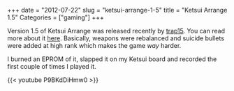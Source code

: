 +++
date = "2012-07-22"
slug = "ketsui-arrange-1-5"
title = "Ketsui Arrange 1.5"
Categories = ["gaming"]
+++

Version 1.5 of Ketsui Arrange was released recently by [trap15](https://twitter.com/trap0xf).  You can read more about it [here](http://dodonpachi.daifukkat.su/ketarr/). Basically, weapons were rebalanced and suicide bullets were added at high rank which makes the game _way_ harder.

I burned an EPROM of it, slapped it on my Ketsui board and recorded the first couple of times I played it.

{{< youtube P9BKdDiHmw0  >}}
